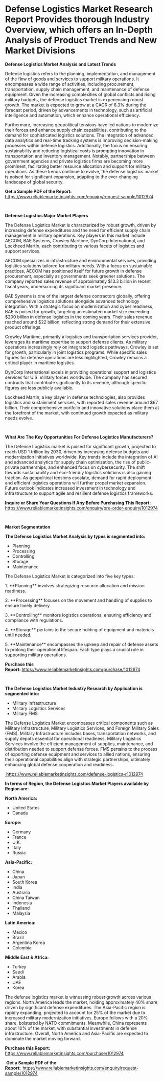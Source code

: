 <p><h1>Defense Logistics Market Research Report Provides thorough Industry Overview, which offers an In-Depth Analysis of Product Trends and New Market Divisions</h1></p><p><strong>Defense Logistics Market Analysis and Latest Trends</strong></p>
<p><p>Defense logistics refers to the planning, implementation, and management of the flow of goods and services to support military operations. It encompasses a wide range of activities, including procurement, transportation, supply chain management, and maintenance of defense equipment. Given the increasing complexities of global conflicts and rising military budgets, the defense logistics market is experiencing robust growth. The market is expected to grow at a CAGR of 8.3% during the forecast period, driven by advancements in technology, such as artificial intelligence and automation, which enhance operational efficiency. </p><p>Furthermore, increasing geopolitical tensions have led nations to modernize their forces and enhance supply chain capabilities, contributing to the demand for sophisticated logistics solutions. The integration of advanced data analytics and real-time tracking systems is improving decision-making processes within defense logistics. Additionally, the focus on ensuring sustainability and reducing logistical costs is prompting innovation in transportation and inventory management. Notably, partnerships between government agencies and private logistics firms are becoming more prominent, facilitating better resource allocation and support for military operations. As these trends continue to evolve, the defense logistics market is poised for significant expansion, adapting to the ever-changing landscape of global security.</p></p>
<p><strong>Get a Sample PDF of the Report:&nbsp;</strong> <a href="https://www.reliablemarketinsights.com/enquiry/request-sample/1012974?utm_campaign=3133&utm_medium=2&utm_source=Github&utm_content=ia&utm_term=17042025&utm_id=defense-logistics">https://www.reliablemarketinsights.com/enquiry/request-sample/1012974</a></p>
<p>&nbsp;</p>
<p><strong>Defense Logistics Major Market Players</strong></p>
<p><p>The Defense Logistics Market is characterized by robust growth, driven by increasing defense expenditures and the need for efficient supply chain management in military operations. Key players in this market include AECOM, BAE Systems, Crowley Maritime, DynCorp International, and Lockheed Martin, each contributing to various facets of logistics and support services.</p><p>AECOM specializes in infrastructure and environmental services, providing logistics solutions tailored for military needs. With a focus on sustainable practices, AECOM has positioned itself for future growth in defense procurement, especially as governments seek greener solutions. The company reported sales revenue of approximately $13.3 billion in recent fiscal years, underscoring its significant market presence.</p><p>BAE Systems is one of the largest defense contractors globally, offering comprehensive logistics solutions alongside advanced technology integration. With a strategic focus on modernization and cyber readiness, BAE is poised for growth, targeting an estimated market size exceeding $200 billion in defense logistics in the coming years. Their sales revenue reached around $22 billion, reflecting strong demand for their extensive product offerings.</p><p>Crowley Maritime, primarily a logistics and transportation services provider, leverages its maritime expertise to support defense clients. As military operations increasingly rely on integrated logistics pathways, Crowley is set for growth, particularly in joint logistics programs. While specific sales figures for defense operations are less highlighted, Crowley remains a critical player in maritime logistics.</p><p>DynCorp International excels in providing operational support and logistics services for U.S. military forces worldwide. The company has secured contracts that contribute significantly to its revenue, although specific figures are less publicly available.</p><p>Lockheed Martin, a key player in defense technologies, also provides logistics and sustainment services, with reported sales revenue around $67 billion. Their comprehensive portfolio and innovative solutions place them at the forefront of the market, with continued growth expected as military needs evolve.</p></p>
<p>&nbsp;</p>
<p><strong>What Are The Key Opportunities For Defense Logistics Manufacturers?</strong></p>
<p><p>The Defense Logistics market is poised for significant growth, projected to reach USD 1 trillion by 2030, driven by increasing defense budgets and modernization initiatives worldwide. Key trends include the integration of AI and advanced analytics for supply chain optimization, the rise of public-private partnerships, and enhanced focus on cybersecurity. The shift towards sustainability and eco-friendly logistics solutions is also gaining traction. As geopolitical tensions escalate, demand for rapid deployment and efficient logistics operations will further propel market expansion. Future outlook indicates increased investment in technology and infrastructure to support agile and resilient defense logistics frameworks.</p></p>
<p><strong>Inquire or Share Your Questions If Any Before Purchasing This Report:</strong> <a href="https://www.reliablemarketinsights.com/enquiry/pre-order-enquiry/1012974?utm_campaign=3133&utm_medium=2&utm_source=Github&utm_content=ia&utm_term=17042025&utm_id=defense-logistics">https://www.reliablemarketinsights.com/enquiry/pre-order-enquiry/1012974</a></p>
<p>&nbsp;</p>
<p><strong>Market Segmentation</strong></p>
<p><strong>The Defense Logistics Market Analysis by types is segmented into:</strong></p>
<p><ul><li>Planning</li><li>Processing</li><li>Controlling</li><li>Storage</li><li>Maintenance</li></ul></p>
<p><p>The Defense Logistics Market is categorized into five key types: </p><p>1. **Planning** involves strategizing resource allocation and mission readiness. </p><p>2. **Processing** focuses on the movement and handling of supplies to ensure timely delivery. </p><p>3. **Controlling** monitors logistics operations, ensuring efficiency and compliance with regulations. </p><p>4. **Storage** pertains to the secure holding of equipment and materials until needed. </p><p>5. **Maintenance** encompasses the upkeep and repair of defense assets to prolong their operational lifespan. Each type plays a crucial role in supporting military operations.</p></p>
<p><strong>Purchase this Report:&nbsp;</strong><a href="https://www.reliablemarketinsights.com/purchase/1012974?utm_campaign=3133&utm_medium=2&utm_source=Github&utm_content=ia&utm_term=17042025&utm_id=defense-logistics">https://www.reliablemarketinsights.com/purchase/1012974</a></p>
<p>&nbsp;</p>
<p><strong>The Defense Logistics Market Industry Research by Application is segmented into:</strong></p>
<p><ul><li>Military Infrastructure</li><li>Military Logistics Services</li><li>Military FMS</li></ul></p>
<p><p>The Defense Logistics Market encompasses critical components such as Military Infrastructure, Military Logistics Services, and Foreign Military Sales (FMS). Military Infrastructure includes bases, transportation networks, and supply depots essential for operational readiness. Military Logistics Services involve the efficient management of supplies, maintenance, and distribution needed to support defense forces. FMS pertains to the process of exporting defense equipment and services to allied nations, ensuring their operational capabilities align with strategic partnerships, ultimately enhancing global defense cooperation and readiness.</p></p>
<p><a href="https://www.reliablemarketinsights.com/defense-logistics-r1012974?utm_campaign=3133&utm_medium=2&utm_source=Github&utm_content=ia&utm_term=17042025&utm_id=defense-logistics">&nbsp;https://www.reliablemarketinsights.com/defense-logistics-r1012974</a></p>
<p><strong>In terms of Region, the Defense Logistics Market Players available by Region are:</strong></p>
<p>
    <p> <strong> North America: </strong>
        <ul>
            <li>United States</li>
            <li>Canada</li>
        </ul>
        </p> 
    <p> <strong> Europe: </strong>
        <ul>
            <li>Germany</li>
            <li>France</li>
            <li>U.K.</li>
            <li>Italy</li>
            <li>Russia</li>
        </ul>
        </p> 
    <p> <strong> Asia-Pacific: </strong>
        <ul>
            <li>China</li>
            <li>Japan</li>
            <li>South Korea</li>
            <li>India</li>
            <li>Australia</li>
            <li>China Taiwan</li>
            <li>Indonesia</li>
            <li>Thailand</li>
            <li>Malaysia</li>
        </ul>
        </p> 
    <p> <strong> Latin America: </strong>
        <ul>
            <li>Mexico</li>
            <li>Brazil</li>
            <li>Argentina Korea</li>
            <li>Colombia</li>
        </ul>
        </p> 
    <p> <strong> Middle East & Africa: </strong>
        <ul>
            <li>Turkey</li>
            <li>Saudi</li>
            <li>Arabia</li>
            <li>UAE</li>
            <li>Korea</li>
        </ul>
    </p>
    </p>
<p><p>The defense logistics market is witnessing robust growth across various regions. North America leads the market, holding approximately 40% share, driven by significant defense expenditures. The Asia-Pacific region is rapidly expanding, projected to account for 25% of the market due to increased military modernization initiatives. Europe follows with a 20% share, bolstered by NATO commitments. Meanwhile, China represents about 10% of the market, with substantial investments in defense infrastructure. Overall, North America and Asia-Pacific are expected to dominate the market moving forward.</p></p>
<p><strong>Purchase this Report: </strong><a href="https://www.reliablemarketinsights.com/purchase/1012974?utm_campaign=3133&utm_medium=2&utm_source=Github&utm_content=ia&utm_term=17042025&utm_id=defense-logistics">https://www.reliablemarketinsights.com/purchase/1012974</a></p>
<p>&nbsp;<strong>Get a Sample PDF of the Report:&nbsp;&nbsp;</strong><a href="https://www.reliablemarketinsights.com/enquiry/request-sample/1012974?utm_campaign=3133&utm_medium=2&utm_source=Github&utm_content=ia&utm_term=17042025&utm_id=defense-logistics">https://www.reliablemarketinsights.com/enquiry/request-sample/1012974</a></p>
<p><strong></strong></p>
<p><p></p><p></p><p></p></p>